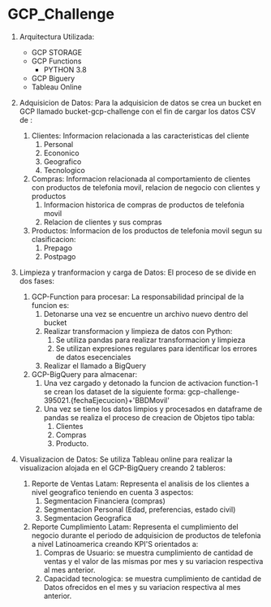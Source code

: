 # GCP_Challenge
1. Arquitectura Utilizada:
   * GCP STORAGE
   * GCP Functions
     * PYTHON 3.8
   * GCP Biguery
   * Tableau Online
2. Adquisicion de Datos:
   Para la adquisicion de datos se crea un bucket en GCP llamado bucket-gcp-challenge 
   con el fin de cargar los datos CSV de :
   1. Clientes: Informacion relacionada a las caracteristicas del cliente
      1. Personal
      2. Econonico
      3. Geografico
      4. Tecnologico
   2. Compras: Informacion relacionada al comportamiento de clientes con productos
      de telefonia movil, relacion de negocio con clientes y productos
      1. Informacion historica de compras de productos de telefonia movil
      2. Relacion de clientes y sus compras 
   3. Productos: Informacion de los productos de telefonia movil segun su clasificacion:
      1. Prepago
      2. Postpago
3. Limpieza y tranformacion y carga de Datos:
El proceso de se divide en dos fases:
   1. GCP-Function para procesar: 
      La responsabilidad principal de la funcion es: 
      1. Detonarse una vez se encuentre un archivo nuevo dentro del bucket
      2. Realizar transformacion y limpieza de datos con Python:
         1. Se utiliza pandas para realizar transformacion y limpieza
         2. Se utilizan expresiones regulares para identificar los errores de datos esecenciales
      3. Realizar el llamado a BigQuery          
   2. GCP-BigQuery para almacenar: 
      1. Una vez cargado y detonado la funcion de activacion function-1 se crean los dataset de la siguiente forma:
         gcp-challenge-395021.{fechaEjecucion}+'BBDMovil'
      2. Una vez se tiene los datos limpios y procesados en dataframe de pandas
         se realiza el proceso de creacion de Objetos tipo tabla:
         1. Clientes
         2. Compras
         3. Producto.
   
3. Visualizacion de Datos:
Se utiliza Tableau online para realizar la visualizacion alojada en el GCP-BigQuery creando 2 tableros:
   1. Reporte de Ventas Latam: Representa el analisis de los clientes a nivel geografico teniendo en cuenta 3 aspectos:
      1. Segmentacion Financiera (compras)
      2. Segmentacion Personal (Edad, preferencias, estado civil)
      3. Segmentacion Geografica
   2. Reporte Cumplimiento Latam: Representa el cumplimiento del negocio durante el 
      periodo de adquisicion de productos de telefonia a nivel Latinoamerica creando KPI'S orientados a:
      1. Compras de Usuario: se muestra cumplimiento de cantidad de ventas y el valor de las mismas por mes
         y su variacion respectiva al mes anterior.
      2. Capacidad tecnologica: se muestra cumplimiento de cantidad de Datos ofrecidos en el mes
         y su variacion respectiva al mes anterior.
   